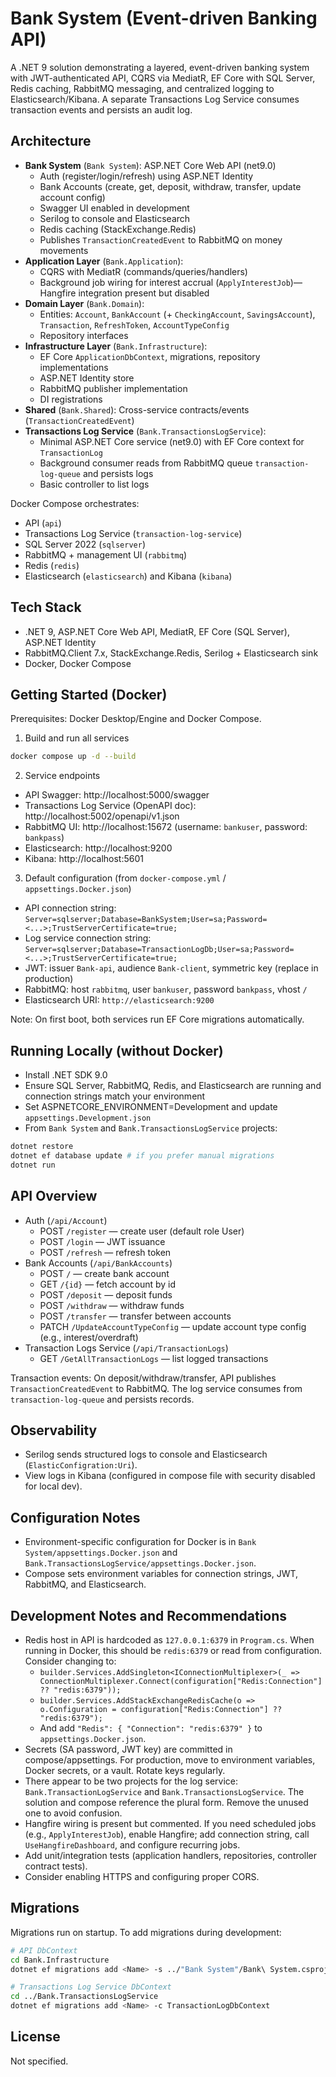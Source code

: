 # Bank System (Event-driven Banking API)

A .NET 9 solution demonstrating a layered, event-driven banking system with JWT-authenticated API, CQRS via MediatR, EF Core with SQL Server, Redis caching, RabbitMQ messaging, and centralized logging to Elasticsearch/Kibana. A separate Transactions Log Service consumes transaction events and persists an audit log.

## Architecture
- **Bank System** (`Bank System`): ASP.NET Core Web API (net9.0)
  - Auth (register/login/refresh) using ASP.NET Identity
  - Bank Accounts (create, get, deposit, withdraw, transfer, update account config)
  - Swagger UI enabled in development
  - Serilog to console and Elasticsearch
  - Redis caching (StackExchange.Redis)
  - Publishes `TransactionCreatedEvent` to RabbitMQ on money movements
- **Application Layer** (`Bank.Application`):
  - CQRS with MediatR (commands/queries/handlers)
  - Background job wiring for interest accrual (`ApplyInterestJob`)—Hangfire integration present but disabled
- **Domain Layer** (`Bank.Domain`):
  - Entities: `Account`, `BankAccount` (+ `CheckingAccount`, `SavingsAccount`), `Transaction`, `RefreshToken`, `AccountTypeConfig`
  - Repository interfaces
- **Infrastructure Layer** (`Bank.Infrastructure`):
  - EF Core `ApplicationDbContext`, migrations, repository implementations
  - ASP.NET Identity store
  - RabbitMQ publisher implementation
  - DI registrations
- **Shared** (`Bank.Shared`): Cross-service contracts/events (`TransactionCreatedEvent`)
- **Transactions Log Service** (`Bank.TransactionsLogService`):
  - Minimal ASP.NET Core service (net9.0) with EF Core context for `TransactionLog`
  - Background consumer reads from RabbitMQ queue `transaction-log-queue` and persists logs
  - Basic controller to list logs

Docker Compose orchestrates:
- API (`api`)
- Transactions Log Service (`transaction-log-service`)
- SQL Server 2022 (`sqlserver`)
- RabbitMQ + management UI (`rabbitmq`)
- Redis (`redis`)
- Elasticsearch (`elasticsearch`) and Kibana (`kibana`)

## Tech Stack
- .NET 9, ASP.NET Core Web API, MediatR, EF Core (SQL Server), ASP.NET Identity
- RabbitMQ.Client 7.x, StackExchange.Redis, Serilog + Elasticsearch sink
- Docker, Docker Compose

## Getting Started (Docker)
Prerequisites: Docker Desktop/Engine and Docker Compose.

1) Build and run all services

```bash
docker compose up -d --build
```

2) Service endpoints
- API Swagger: http://localhost:5000/swagger
- Transactions Log Service (OpenAPI doc): http://localhost:5002/openapi/v1.json
- RabbitMQ UI: http://localhost:15672 (username: `bankuser`, password: `bankpass`)
- Elasticsearch: http://localhost:9200
- Kibana: http://localhost:5601

3) Default configuration (from `docker-compose.yml` / `appsettings.Docker.json`)
- API connection string: `Server=sqlserver;Database=BankSystem;User=sa;Password=<...>;TrustServerCertificate=true;`
- Log service connection string: `Server=sqlserver;Database=TransactionLogDb;User=sa;Password=<...>;TrustServerCertificate=true;`
- JWT: issuer `Bank-api`, audience `Bank-client`, symmetric key (replace in production)
- RabbitMQ: host `rabbitmq`, user `bankuser`, password `bankpass`, vhost `/`
- Elasticsearch URI: `http://elasticsearch:9200`

Note: On first boot, both services run EF Core migrations automatically.

## Running Locally (without Docker)
- Install .NET SDK 9.0
- Ensure SQL Server, RabbitMQ, Redis, and Elasticsearch are running and connection strings match your environment
- Set ASPNETCORE_ENVIRONMENT=Development and update `appsettings.Development.json`
- From `Bank System` and `Bank.TransactionsLogService` projects:

```bash
dotnet restore
dotnet ef database update # if you prefer manual migrations
dotnet run
```

## API Overview
- Auth (`/api/Account`)
  - POST `/register` — create user (default role User)
  - POST `/login` — JWT issuance
  - POST `/refresh` — refresh token
- Bank Accounts (`/api/BankAccounts`)
  - POST `/` — create bank account
  - GET `/{id}` — fetch account by id
  - POST `/deposit` — deposit funds
  - POST `/withdraw` — withdraw funds
  - POST `/transfer` — transfer between accounts
  - PATCH `/UpdateAccountTypeConfig` — update account type config (e.g., interest/overdraft)
- Transaction Logs Service (`/api/TransactionLogs`)
  - GET `/GetAllTransactionLogs` — list logged transactions

Transaction events: On deposit/withdraw/transfer, API publishes `TransactionCreatedEvent` to RabbitMQ. The log service consumes from `transaction-log-queue` and persists records.

## Observability
- Serilog sends structured logs to console and Elasticsearch (`ElasticConfigration:Uri`).
- View logs in Kibana (configured in compose file with security disabled for local dev).

## Configuration Notes
- Environment-specific configuration for Docker is in `Bank System/appsettings.Docker.json` and `Bank.TransactionsLogService/appsettings.Docker.json`.
- Compose sets environment variables for connection strings, JWT, RabbitMQ, and Elasticsearch.

## Development Notes and Recommendations
- Redis host in API is hardcoded as `127.0.0.1:6379` in `Program.cs`. When running in Docker, this should be `redis:6379` or read from configuration. Consider changing to:
  - `builder.Services.AddSingleton<IConnectionMultiplexer>(_ => ConnectionMultiplexer.Connect(configuration["Redis:Connection"] ?? "redis:6379"));`
  - `builder.Services.AddStackExchangeRedisCache(o => o.Configuration = configuration["Redis:Connection"] ?? "redis:6379");`
  - And add `"Redis": { "Connection": "redis:6379" }` to `appsettings.Docker.json`.
- Secrets (SA password, JWT key) are committed in compose/appsettings. For production, move to environment variables, Docker secrets, or a vault. Rotate keys regularly.
- There appear to be two projects for the log service: `Bank.TransactionLogService` and `Bank.TransactionsLogService`. The solution and compose reference the plural form. Remove the unused one to avoid confusion.
- Hangfire wiring is present but commented. If you need scheduled jobs (e.g., `ApplyInterestJob`), enable Hangfire; add connection string, call `UseHangfireDashboard`, and configure recurring jobs.
- Add unit/integration tests (application handlers, repositories, controller contract tests).
- Consider enabling HTTPS and configuring proper CORS.

## Migrations
Migrations run on startup. To add migrations during development:

```bash
# API DbContext
cd Bank.Infrastructure
dotnet ef migrations add <Name> -s ../"Bank System"/Bank\ System.csproj -c ApplicationDbContext

# Transactions Log Service DbContext
cd ../Bank.TransactionsLogService
dotnet ef migrations add <Name> -c TransactionLogDbContext
```

## License
Not specified.